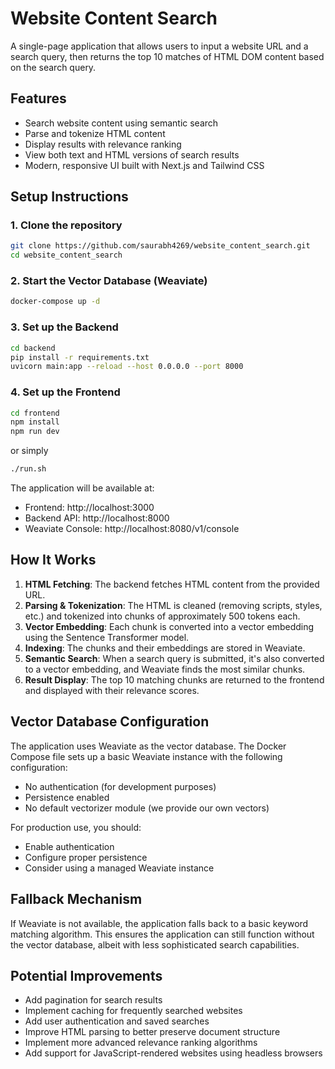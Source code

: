 # Website Content Search

A single-page application that allows users to input a website URL and a search query, then returns the top 10 matches of HTML DOM content based on the search query.

## Features

- Search website content using semantic search
- Parse and tokenize HTML content
- Display results with relevance ranking
- View both text and HTML versions of search results
- Modern, responsive UI built with Next.js and Tailwind CSS

## Setup Instructions

### 1. Clone the repository

```bash
git clone https://github.com/saurabh4269/website_content_search.git
cd website_content_search
```

### 2. Start the Vector Database (Weaviate)

```bash
docker-compose up -d
```

### 3. Set up the Backend

```bash
cd backend
pip install -r requirements.txt
uvicorn main:app --reload --host 0.0.0.0 --port 8000
```

### 4. Set up the Frontend

```bash
cd frontend
npm install
npm run dev
```

or simply
```bash
./run.sh
```

The application will be available at:
- Frontend: http://localhost:3000
- Backend API: http://localhost:8000
- Weaviate Console: http://localhost:8080/v1/console

## How It Works

1. **HTML Fetching**: The backend fetches HTML content from the provided URL.
2. **Parsing & Tokenization**: The HTML is cleaned (removing scripts, styles, etc.) and tokenized into chunks of approximately 500 tokens each.
3. **Vector Embedding**: Each chunk is converted into a vector embedding using the Sentence Transformer model.
4. **Indexing**: The chunks and their embeddings are stored in Weaviate.
5. **Semantic Search**: When a search query is submitted, it's also converted to a vector embedding, and Weaviate finds the most similar chunks.
6. **Result Display**: The top 10 matching chunks are returned to the frontend and displayed with their relevance scores.

## Vector Database Configuration

The application uses Weaviate as the vector database. The Docker Compose file sets up a basic Weaviate instance with the following configuration:

- No authentication (for development purposes)
- Persistence enabled
- No default vectorizer module (we provide our own vectors)

For production use, you should:
- Enable authentication
- Configure proper persistence
- Consider using a managed Weaviate instance

## Fallback Mechanism

If Weaviate is not available, the application falls back to a basic keyword matching algorithm. This ensures the application can still function without the vector database, albeit with less sophisticated search capabilities.

## Potential Improvements

- Add pagination for search results
- Implement caching for frequently searched websites
- Add user authentication and saved searches
- Improve HTML parsing to better preserve document structure
- Implement more advanced relevance ranking algorithms
- Add support for JavaScript-rendered websites using headless browsers
